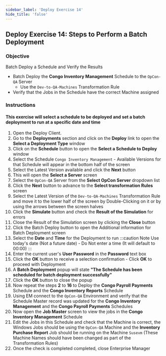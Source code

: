 ```yaml
---
sidebar_label: 'Deploy Exercise 14'
hide_title: 'false'
---
```


## Deploy Exercise 14: Steps to Perform a Batch Deployment

### Objective

Batch Deploy a Schedule and Verify the Results

* Batch Deploy the **Congo Inventory Management** Schedule to the ```OpCon-QA``` Server
  * Use the ```Dev-to-QA-Machines``` Transformation Rule
* Verify that the Jobs in the Schedule have the correct Machine assigned

### Instructions

#### This exercise will select a schedule to be deployed and set a batch deployment to run at a specific date and time

1.	Open the Deploy Client.
2.	Go to the **Deployments** section and click on the **Deploy** link to open the **Select a Deployment Type** window
3.	Click on the **Schedule** button to open the **Select a Schedule to Deploy** window
4.	Select the Schedule ```Congo Inventory Management``` - Available Versions for that Schedule will appear in the bottom half of the screen
5.	Select the Latest Version available and click the **Next** button
6.	This will open the **Select a Server** screen
7.	Select the ```OpCon-QA``` Server from the **Select OpCon Server** dropdown list
8.	Click the **Next** button to advance to the **Select transformation Rules** screen
9.	Select the Latest Version of the ```Dev-to-QA-Machines``` Transformation Rule and move it to the lower half of the screen by Double-Clicking on it or by using the arrows between the screen halves
10.	Click the **Simulate** button and check the **Result of the Simulation** for errors
11.	Close the Result of the Simulation screen by clicking the **Close** button
12.	Click the Batch Deploy button to open the Additional information for Batch Deployment screen
13.	Select the **Date** and **Time** for the Deployment to run
:::caution Note
Use today's date (Not a future date) - Do Not enter a time (It will default to 00:00)
:::
14.	Enter the current user's **User Password** in the **Password** text box 
15.	Click the **OK** button to receive a selection confirmation - Click **OK** to proceed with Deployment
16.	A **Batch Deployment** popup will state **"The Schedule has been scheduled for batch deployment successfully”**  
17. Click the **OK** button to close the popup 
18.	Now repeat the steps **2** to **16** to Deploy the **Congo Payroll Payments** Schedule and the **Congo Inventory Reports** Schedule
19.	Using EM connect to the ```OpCon-QA``` Environment and verify that the Schedule Master record was updated for the **Congo Inventory Management** and the **Congo Payroll Payments** Schedules
20.	Now open the **Job Master** screen to view the jobs in the **Congo Inventory Management** Schedule 
21. Edit the Jobs in this Schedule and check that the Machine is correct, the Windows Jobs should be using the ```OpCon-QA``` Machine and the **Inventory Purchase Report** Job should be running on the Machine ```Susevm``` (These Machine Names should have been changed as part of the Transformation Rules)
22.	Once the check is completed completed, close Enterprise Manager

<!--
<video width="320" height="240" controls>
  <source src="imgdeploy/Deploy_BatchDeployment.mp4" type="video/mp4"></source>
Your browser does not support the video tag.
</video>
-->